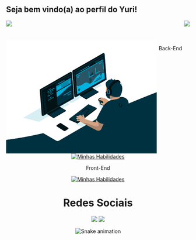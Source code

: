## Seja bem vindo(a) ao perfil do Yuri!

<div>
  <img height="180em" src="https://github-readme-stats.vercel.app/api?username=nsdYuri&show_icons=true&theme=great-gatsby&include_all_commits=true&count_private=true"/>
  <img align="right" height="190em" src="https://github-readme-stats.vercel.app/api/top-langs/?username=nsdYuri&layout=compact&langs_count=16&theme=great-gatsby"/>
</div>
<br>

 
<div  align="center"> 
  <div style="display: inline_block"><br>
    <img align="left" height="310" alt="coding-time" src="code.gif">

         
 Back-End

[![Minhas Habilidades](https://skillicons.dev/icons?i=javascript,nodejs,java,cs,python,mysql,heroku)](https://skillicons.dev)

 Front-End

[![Minhas Habilidades](https://skillicons.dev/icons?i=javascript,html,css,react,nodejs,python,vite)](https://skillicons.dev)


</div>
    
  
<h1 align="stretch">Redes Sociais</h1>
 <div align-items: flex-end>
    <a href="www.linkedin.com/in/yuri-ikegwuonu" target="_blank"><img src="https://img.shields.io/badge/-LinkedIn-%230077B5?style=for-the-badge&logo=linkedin&logoColor=white" target="_blank"></a> 
    <a href = "mailto:yurichichedom808@gmail.com@gmail.com"><img src="https://img.shields.io/badge/Gmail-D14836?style=for-the-badge&logo=gmail&logoColor=white" target="_blank"></a>
</div>

  
![Snake animation](https://github.com/LuigiGF/LuigiGF/blob/output/github-contribution-grid-snake.svg)
